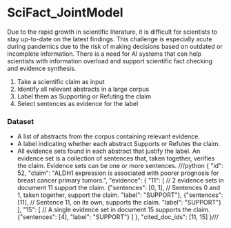 # SciFact_JointModel
Due to the rapid growth in scientific literature, it is difficult for scientists to stay up-to-date on the latest findings. This challenge is especially acute during pandemics due to the risk of making decisions based on outdated or incomplete information. There is a need for AI systems that can help scientists with information overload and support scientific fact checking and evidence synthesis.

1. Take a scientific claim as input
2. Identify all relevant abstracts in a large corpus
3. Label them as Supporting or Refuting the claim
4. Select sentences as evidence for the label

### Dataset
* A list of abstracts from the corpus containing relevant evidence.
* A label indicating whether each abstract Supports or Refutes the claim.
* All evidence sets found in each abstract that justify the label. An evidence set is a collection of sentences that, taken together, verifies the claim. Evidence sets can be one or more sentences.
///python
{
             "id": 52,
             "claim": "ALDH1 expression is associated with poorer prognosis for breast cancer primary tumors.",
             "evidence": {
                "11": [                     // 2 evidence sets in document 11 support the claim.
                   {"sentences": [0, 1],    // Sentences 0 and 1, taken together, support the claim.
                    "label": "SUPPORT"},
                   {"sentences": [11],      // Sentence 11, on its own, supports the claim.
                    "label": "SUPPORT"}
                ],
                "15": [                     // A single evidence set in document 15 supports the claim.
                   {"sentences": [4], 
                    "label": "SUPPORT"}
                ]
             },
             "cited_doc_ids": [11, 15]
           }///
